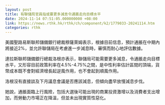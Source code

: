 ```yaml
---
layout: post
title: 有聯儲局官員指或要更多減息令通脹走向目標水平
date: 2024-11-14 07:51:05.000000000 +08:00
link: https://news.rthk.hk/rthk/ch/component/k2/1779033-20241114.htm
categories: rthk
---
```


美國聖路易斯聯邦儲備銀行總裁穆薩萊姆表示，根據目前信息，預計通脹在中期內將接近2%，並允許聯儲局在考慮進一步減息時，審慎而耐心地評估數據。

達拉斯聯邦儲備銀行總裁洛根亦表示，聯儲局可能需要更多減息，令通脹走向目標水平，又形容目前政策利率在4.5%-4.75%之間，是中性利率估計區間的頂端，貨幣成本既不會對經濟增長起逆風作用，也不會起到順風作用。

洛根沒有直接談及下月議息會議是否應該減息，但傾向盡早放慢減息步伐。

她說，通脹面臨上行風險，包括大選後可能出現的商業投資激增以及消費者支出增加，而勞動力市場正在降溫，但並未出現實質性惡化。
